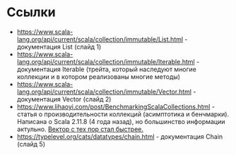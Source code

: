 # Ссылки
* https://www.scala-lang.org/api/current/scala/collection/immutable/List.html - документация List (слайд 1)
* https://www.scala-lang.org/api/current/scala/collection/immutable/Iterable.html - 
документация Iterable (трейта, который наследуют многие коллекции и в котором реализованы многие методы)
* https://www.scala-lang.org/api/current/scala/collection/immutable/Vector.html - документация Vector (слайд 2)
* https://www.lihaoyi.com/post/BenchmarkingScalaCollections.html - статья о производительности коллекций (асимптотика и бенчмарки). 
Написана о Scala 2.11.8 (4 года назад), но большинство информации актульно. 
[Вектор с тех пор стал быстрее.](https://github.com/scala/scala/pull/8534)
* https://typelevel.org/cats/datatypes/chain.html - документация Chain (слайд 5)
